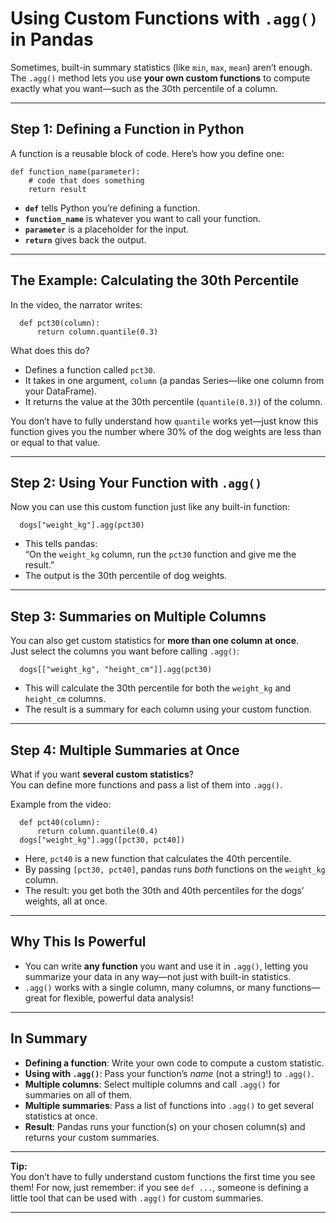 # Using Custom Functions with `.agg()` in Pandas

Sometimes, built-in summary statistics (like `min`, `max`, `mean`) aren’t enough. The `.agg()` method lets you use **your own custom functions** to compute exactly what you want—such as the 30th percentile of a column.

---

## Step 1: Defining a Function in Python

A function is a reusable block of code. Here’s how you define one:

    def function_name(parameter):
        # code that does something
        return result

- **`def`** tells Python you’re defining a function.
- **`function_name`** is whatever you want to call your function.
- **`parameter`** is a placeholder for the input.
- **`return`** gives back the output.

---

## The Example: Calculating the 30th Percentile

In the video, the narrator writes:

      def pct30(column):
          return column.quantile(0.3)

What does this do?

- Defines a function called `pct30`.
- It takes in one argument, `column` (a pandas Series—like one column from your DataFrame).
- It returns the value at the 30th percentile (`quantile(0.3)`) of the column.

You don’t have to fully understand how `quantile` works yet—just know this function gives you the number where 30% of the dog weights are less than or equal to that value.

---

## Step 2: Using Your Function with `.agg()`

Now you can use this custom function just like any built-in function:

      dogs["weight_kg"].agg(pct30)

- This tells pandas:  
  “On the `weight_kg` column, run the `pct30` function and give me the result.”
- The output is the 30th percentile of dog weights.

---

## Step 3: Summaries on Multiple Columns

You can also get custom statistics for **more than one column at once**.  
Just select the columns you want before calling `.agg()`:

      dogs[["weight_kg", "height_cm"]].agg(pct30)

- This will calculate the 30th percentile for both the `weight_kg` and `height_cm` columns.
- The result is a summary for each column using your custom function.

---

## Step 4: Multiple Summaries at Once

What if you want **several custom statistics**?  
You can define more functions and pass a list of them into `.agg()`.

Example from the video:

      def pct40(column):
          return column.quantile(0.4)
      dogs["weight_kg"].agg([pct30, pct40])

- Here, `pct40` is a new function that calculates the 40th percentile.
- By passing `[pct30, pct40]`, pandas runs *both* functions on the `weight_kg` column.
- The result: you get both the 30th and 40th percentiles for the dogs’ weights, all at once.

---

## Why This Is Powerful

- You can write **any function** you want and use it in `.agg()`, letting you summarize your data in any way—not just with built-in statistics.
- `.agg()` works with a single column, many columns, or many functions—great for flexible, powerful data analysis!

---

## In Summary

- **Defining a function**: Write your own code to compute a custom statistic.
- **Using with `.agg()`**: Pass your function’s *name* (not a string!) to `.agg()`.
- **Multiple columns**: Select multiple columns and call `.agg()` for summaries on all of them.
- **Multiple summaries**: Pass a list of functions into `.agg()` to get several statistics at once.
- **Result**: Pandas runs your function(s) on your chosen column(s) and returns your custom summaries.

---

**Tip:**  
You don’t have to fully understand custom functions the first time you see them! For now, just remember: if you see `def ...`, someone is defining a little tool that can be used with `.agg()` for custom summaries.

---
